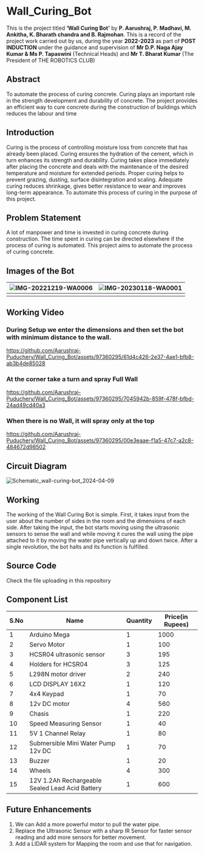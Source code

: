 # Wall_Curing_Bot

This is the project titled **‘Wall Curing Bot’** by **P. Aarushraj, P. Madhavi, M. Ankitha, K. Bharath chandra and B. Rajmohan**. 
This is a record of the project work carried out by us, during the year **2022-2023** as part of **POST INDUCTION** under the guidance and supervision of **Mr D.P. Naga Ajay Kumar & Ms P. Tapaswini** (Technical Heads) and **Mr T. Bharat Kumar** (The President of THE ROBOTICS CLUB)

## Abstract
To automate the process of curing concrete. Curing plays an important role in the strength development and durability of concrete. The project provides an efficient way to cure concrete during the construction of buildings which reduces the labour and time

## Introduction
Curing is the process of controlling moisture loss from concrete that has already been placed. Curing ensures the hydration of the cement, which in turn enhances its strength and durability. Curing takes place immediately after placing the concrete and deals with the maintenance of the desired temperature and moisture for extended periods. Proper curing helps to prevent grazing, dusting, surface disintegration and scaling. Adequate curing reduces shrinkage, gives better resistance to wear and improves long-term appearance. To automate this process of curing in the purpose of this project.

## Problem Statement
A lot of manpower and time is invested in curing concrete during construction. The time spent in curing can be directed elsewhere if the process of curing is automated. This project aims to automate the process of curing concrete. 

## Images of the Bot
| ![IMG-20221219-WA0006](https://github.com/Aarushraj-Puduchery/Wall_Curing_Bot/assets/97360295/5aefaf1e-bd80-44a8-8717-73583ca8f290)| ![IMG-20230118-WA0001](https://github.com/Aarushraj-Puduchery/Wall_Curing_Bot/assets/97360295/077a519a-9a36-4c0e-9da7-fcba774dc757)|
|---|---|
|||

## Working Video

### During Setup we enter the dimensions and then set the bot with minimum distance to the wall.
https://github.com/Aarushraj-Puduchery/Wall_Curing_Bot/assets/97360295/61d4c426-2e37-4ae1-bfb8-ab3b4de85028

### At the corner take a turn and spray Full Wall
https://github.com/Aarushraj-Puduchery/Wall_Curing_Bot/assets/97360295/7045942b-859f-478f-bfbd-24ad49cd40a3

### When there is no Wall, it will spray only at the top
https://github.com/Aarushraj-Puduchery/Wall_Curing_Bot/assets/97360295/00e3eaae-f1a5-47c7-a2c8-484672d98502

## Circuit Diagram
![Schematic_wall-curing-bot_2024-04-09](https://github.com/Aarushraj-Puduchery/Wall_Curing_Bot/assets/97360295/79327396-45b6-450d-b2dd-b4159e2c7b6b)

## Working
The working of the Wall Curing Bot is simple. First, it takes input from the user about the number of sides in the room and the dimensions of each side. After taking the input, the bot starts moving using the ultrasonic sensors to sense the wall and while moving it cures the wall using the pipe attached to it by moving the water pipe vertically up and down twice. After a single revolution, the bot halts and its function is fulfilled.

## Source Code 
Check the file uploading in this repository

## Component List
|S.No|Name|Quantity|Price(in Rupees)|
|---|---|---|---|
|1|Arduino Mega|1|1000|
|2|Servo Motor|1|100|
|3|HCSR04 ultrasonic sensor|3|195|
|4|Holders for HCSR04|3|125|
|5|L298N motor driver|2|240|
|6|LCD DISPLAY 16X2|1|120|
|7|4x4 Keypad|1|70|
|8|12v DC motor|4|560|
|9|Chasis|1|220|
|10|Speed Measuring Sensor|1|40|
|11|5V 1 Channel Relay|1|80|
|12|Submersible Mini Water Pump 12v DC|1|70|
|13|Buzzer|1|20|
|14|Wheels|4|300|
|15|12V 1.2Ah Rechargeable Sealed Lead Acid Battery|1|600|

## Future Enhancements
1. We can Add a more powerful motor to pull the water pipe.
2. Replace the Ultrasonic Sensor with a sharp IR Sensor for faster sensor reading and add more sensors for better movement.
3. Add a LIDAR system for Mapping the room and use that for navigation.


